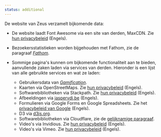 ```yaml
---
status: additional
---
```


De website van Zeus verzamelt bijkomende data:

- De website laadt Font Awesome via een site van derden, MaxCDN. Zie [hun privacybeleid](https://www.bootstrapcdn.com/privacy-policy/) (Engels).
- Bezoekersstatistieken worden bijgehouden met Fathom, zie de paragraaf [*Fathom*](#fathom).

- Sommige pagina's kunnen om bijkomende functionaliteit aan te bieden, aanvullende zaken laden via services van derden. Hieronder is een lijst van alle gebruikte services en wat ze laden:
  - Gebruikersdata van [*Gamification*](#gamification).
  - Kaarten via OpenStreetMaps. Zie [hun privacybeleid](https://wiki.osmfoundation.org/wiki/Privacy_Policy) (Engels).
  - Softwarebibliotheken via Stackpath. Zie [hun privacybeleid](https://www.stackpath.com/legal/privacy-statement/) (Engels).
  - Afbeeldingen via [jaspervdj.be](https://jaspervdj.be/images/) (Engels).
  - Formulieren via Google Forms en Google Spreadsheets. Zie het [privacybeleid van Google](https://policies.google.com/privacy) (Engels).
  - D3 via [d3js.org](https://d3js.org).
  - Softwarebibliotheken via Cloudflare, zie de [gelijknamige paragraaf](#cloudflare).
  - Video's via Invidious. Zie [hun privacybeleid](https://invidio.us/privacy) (Engels).
  - Video's via Vimeo. Zie [hun privacybeleid](https://vimeo.com/privacy) (Engels).